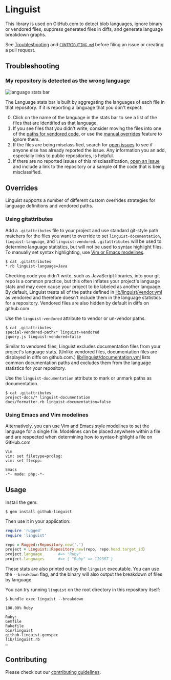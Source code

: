 # Linguist

[issues]: https://github.com/github/linguist/issues
[new-issue]: https://github.com/github/linguist/issues/new

This library is used on GitHub.com to detect blob languages, ignore binary or vendored files, suppress generated files in diffs, and generate language breakdown graphs.

See [Troubleshooting](#troubleshooting) and [`CONTRIBUTING.md`](/CONTRIBUTING.md) before filing an issue or creating a pull request.

## Troubleshooting

### My repository is detected as the wrong language

![language stats bar](https://cloud.githubusercontent.com/assets/173/5562290/48e24654-8ddf-11e4-8fe7-735b0ce3a0d3.png)

The Language stats bar is built by aggregating the languages of each file in that repository. If it is reporting a language that you don't expect:

0. Click on the name of the language in the stats bar to see a list of the files that are identified as that language.
0. If you see files that you didn't write, consider moving the files into one of the [paths for vendored  code](https://github.com/github/linguist/blob/master/lib/linguist/vendor.yml), or use the [manual overrides](#overrides) feature to ignore them.
0. If the files are being misclassified, search for [open issues][issues] to see if anyone else has already reported the issue. Any information you an add, especially links to public repositories, is helpful.
0. If there are no reported issues of this misclassification, [open an issue][new-issue] and include a link to the repository or a sample of the code that is being misclassified.

## Overrides

Linguist supports a number of different custom overrides strategies for language definitions and vendored paths.

### Using gitattributes

Add a `.gitattributes` file to your project and use standard git-style path matchers for the files you want to override to set `linguist-documentation`, `linguist-language`, and `linguist-vendored`. `.gitattributes` will be used to determine language statistics, but will not be used to syntax highlight files. To manually set syntax highlighting, use [Vim or Emacs modelines](#using-emacs-and-vim-modelines).

```
$ cat .gitattributes
*.rb linguist-language=Java
```

Checking code you didn't write, such as JavaScript libraries, into your git repo is a common practice, but this often inflates your project's language stats and may even cause your project to be labeled as another language. By default, Linguist treats all of the paths defined in [lib/linguist/vendor.yml](https://github.com/github/linguist/blob/master/lib/linguist/vendor.yml) as vendored and therefore doesn't include them in the language statistics for a repository. Vendored files are also hidden by default in diffs on github.com.

Use the `linguist-vendored` attribute to vendor or un-vendor paths.

```
$ cat .gitattributes
special-vendored-path/* linguist-vendored
jquery.js linguist-vendored=false
```

Similar to vendored files, Linguist excludes documentation files from your project's language stats. (Unlike vendored files, documentation files are displayed in diffs on github.com.) [lib/linguist/documentation.yml](lib/linguist/documentation.yml) lists common documentation paths and excludes them from the language statistics for your repository.

Use the `linguist-documentation` attribute to mark or unmark paths as documentation.

```
$ cat .gitattributes
project-docs/* linguist-documentation
docs/formatter.rb linguist-documentation=false
```

### Using Emacs and Vim modelines

Alternatively, you can use Vim and Emacs style modelines to set the language for a single file. Modelines can be placed anywhere within a file and are respected when determining how to syntax-highlight a file on GitHub.com

```
Vim
vim: set filetype=prolog:
vim: set ft=cpp:

Emacs
-*- mode: php;-*-
```

## Usage

Install the gem:

```
$ gem install github-linguist
```

Then use it in your application:

```ruby
require 'rugged'
require 'linguist'

repo = Rugged::Repository.new('.')
project = Linguist::Repository.new(repo, repo.head.target_id)
project.language       #=> "Ruby"
project.languages      #=> { "Ruby" => 119387 }
```

These stats are also printed out by the `linguist` executable. You can use the
`--breakdown` flag, and the binary will also output the breakdown of files by language.

You can try running `linguist` on the root directory in this repository itself:

```
$ bundle exec linguist --breakdown

100.00% Ruby

Ruby:
Gemfile
Rakefile
bin/linguist
github-linguist.gemspec
lib/linguist.rb
…
```

## Contributing

Please check out our [contributing guidelines](CONTRIBUTING.md).

##

